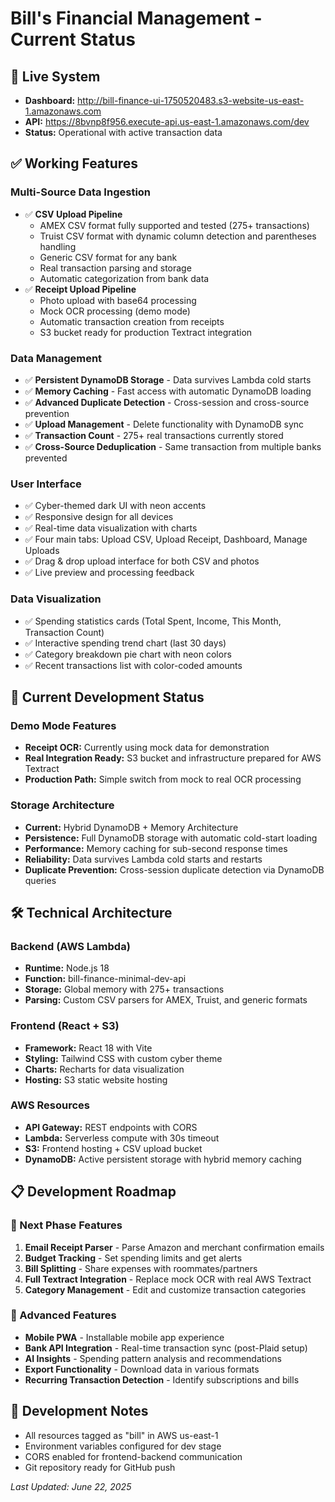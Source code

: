 # Bill's Financial Management - Current Status

## 🚀 Live System
- **Dashboard:** http://bill-finance-ui-1750520483.s3-website-us-east-1.amazonaws.com
- **API:** https://8bvnp8f956.execute-api.us-east-1.amazonaws.com/dev
- **Status:** Operational with active transaction data

## ✅ Working Features

### Multi-Source Data Ingestion
- ✅ **CSV Upload Pipeline**
  - AMEX CSV format fully supported and tested (275+ transactions)
  - Truist CSV format with dynamic column detection and parentheses handling
  - Generic CSV format for any bank
  - Real transaction parsing and storage
  - Automatic categorization from bank data
- ✅ **Receipt Upload Pipeline** 
  - Photo upload with base64 processing
  - Mock OCR processing (demo mode)
  - Automatic transaction creation from receipts
  - S3 bucket ready for production Textract integration

### Data Management
- ✅ **Persistent DynamoDB Storage** - Data survives Lambda cold starts
- ✅ **Memory Caching** - Fast access with automatic DynamoDB loading
- ✅ **Advanced Duplicate Detection** - Cross-session and cross-source prevention
- ✅ **Upload Management** - Delete functionality with DynamoDB sync
- ✅ **Transaction Count** - 275+ real transactions currently stored
- ✅ **Cross-Source Deduplication** - Same transaction from multiple banks prevented

### User Interface
- ✅ Cyber-themed dark UI with neon accents
- ✅ Responsive design for all devices
- ✅ Real-time data visualization with charts
- ✅ Four main tabs: Upload CSV, Upload Receipt, Dashboard, Manage Uploads
- ✅ Drag & drop upload interface for both CSV and photos
- ✅ Live preview and processing feedback

### Data Visualization
- ✅ Spending statistics cards (Total Spent, Income, This Month, Transaction Count)
- ✅ Interactive spending trend chart (last 30 days)
- ✅ Category breakdown pie chart with neon colors
- ✅ Recent transactions list with color-coded amounts

## 🔄 Current Development Status

### Demo Mode Features
- **Receipt OCR:** Currently using mock data for demonstration
- **Real Integration Ready:** S3 bucket and infrastructure prepared for AWS Textract
- **Production Path:** Simple switch from mock to real OCR processing

### Storage Architecture
- **Current:** Hybrid DynamoDB + Memory Architecture
- **Persistence:** Full DynamoDB storage with automatic cold-start loading
- **Performance:** Memory caching for sub-second response times
- **Reliability:** Data survives Lambda cold starts and restarts
- **Duplicate Prevention:** Cross-session duplicate detection via DynamoDB queries

## 🛠️ Technical Architecture

### Backend (AWS Lambda)
- **Runtime:** Node.js 18
- **Function:** bill-finance-minimal-dev-api
- **Storage:** Global memory with 275+ transactions
- **Parsing:** Custom CSV parsers for AMEX, Truist, and generic formats

### Frontend (React + S3)
- **Framework:** React 18 with Vite
- **Styling:** Tailwind CSS with custom cyber theme
- **Charts:** Recharts for data visualization
- **Hosting:** S3 static website hosting

### AWS Resources
- **API Gateway:** REST endpoints with CORS
- **Lambda:** Serverless compute with 30s timeout
- **S3:** Frontend hosting + CSV upload bucket
- **DynamoDB:** Active persistent storage with hybrid memory caching

## 📋 Development Roadmap

### 🔮 Next Phase Features
1. **Email Receipt Parser** - Parse Amazon and merchant confirmation emails
2. **Budget Tracking** - Set spending limits and get alerts
3. **Bill Splitting** - Share expenses with roommates/partners
4. **Full Textract Integration** - Replace mock OCR with real AWS Textract
5. **Category Management** - Edit and customize transaction categories

### 🚀 Advanced Features
- **Mobile PWA** - Installable mobile app experience
- **Bank API Integration** - Real-time transaction sync (post-Plaid setup)
- **AI Insights** - Spending pattern analysis and recommendations
- **Export Functionality** - Download data in various formats
- **Recurring Transaction Detection** - Identify subscriptions and bills

## 🔧 Development Notes
- All resources tagged as "bill" in AWS us-east-1
- Environment variables configured for dev stage
- CORS enabled for frontend-backend communication
- Git repository ready for GitHub push

*Last Updated: June 22, 2025*